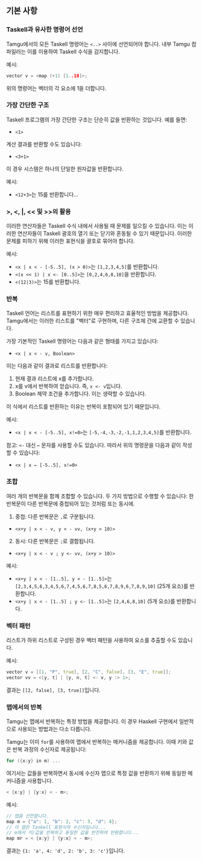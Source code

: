 ## 기본 사항

### Taskell과 유사한 명령어 선언

Tamgu에서의 모든 Taskell 명령어는 `<..>` 사이에 선언되어야 합니다. 내부 Tamgu 컴파일러는 이를 이용하여 Taskell 수식을 감지합니다.

예시:
```cpp
vector v = <map (+1) [1..10]>;
```
위의 명령어는 벡터의 각 요소에 1을 더합니다.

### 가장 간단한 구조

Taskell 프로그램의 가장 간단한 구조는 단순히 값을 반환하는 것입니다. 예를 들면:
- `<1>`

계산 결과를 반환할 수도 있습니다:
- `<3+1>`

이 경우 시스템은 하나의 단일한 원자값을 반환합니다.

예시:
- `<12+3>`는 15를 반환합니다...

### >, <, |, << 및 >>의 활용

이러한 연산자들은 Taskell 수식 내에서 사용될 때 문제를 일으킬 수 있습니다. 이는 이러한 연산자들이 Taskell 괄호의 열기 또는 닫기와 혼동될 수 있기 때문입니다. 이러한 문제를 피하기 위해 이러한 표현식을 괄호로 묶어야 합니다.

예시:
- `<x | x < - [-5..5], (x > 0)>`는 `[1,2,3,4,5]`를 반환합니다.
- `<(x << 1) | x <- [0..5]>`는 `[0,2,4,6,8,10]`을 반환합니다.
- `<(12|3)>`는 15를 반환합니다.

### 반복

Taskell 언어는 리스트를 표현하기 위한 매우 편리하고 효율적인 방법을 제공합니다. Tamgu에서는 이러한 리스트를 "벡터"로 구현하며, 다른 구조체 간에 교환할 수 있습니다.

가장 기본적인 Taskell 명령어는 다음과 같은 형태를 가지고 있습니다:
- `<x | x < - v, Boolean>`

이는 다음과 같이 결과로 리스트를 반환합니다:
1. 현재 결과 리스트에 x를 추가합니다.
2. x를 v에서 반복하여 얻습니다. 즉, `x <- v`입니다.
3. Boolean 제약 조건을 추가합니다. 이는 생략할 수 있습니다.

이 식에서 리스트를 반환하는 이유는 반복이 포함되어 있기 때문입니다.

예시:
- `<x | x < - [-5..5], x!=0>`는 `[-5,-4,-3,-2,-1,1,2,3,4,5]`를 반환합니다.

참고: `<-` 대신 `←` 문자를 사용할 수도 있습니다. 따라서 위의 명령문을 다음과 같이 작성할 수 있습니다:
- `<x | x ← [-5..5], x!=0>`

### 조합

여러 개의 반복문을 함께 조합할 수 있습니다. 두 가지 방법으로 수행할 수 있습니다: 한 반복문이 다른 반복문에 중첩되어 있는 것처럼 또는 동시에.

1. 중첩: 다른 반복문은 `,`로 구분됩니다.
- `<x+y | x < - v, y < - vv, (x+y > 10)>`

2. 동시: 다른 반복문은 `;`로 결합됩니다.
- `<x+y | x < - v ; y <- vv, (x+y > 10)>`

예시:
- `<x+y | x < - [1..5], y < - [1..5]>`는 `[2,3,4,5,6,3,4,5,6,7,4,5,6,7,8,5,6,7,8,9,6,7,8,9,10]` (25개 요소)를 반환합니다.
- `<x+y | x < - [1..5] ; y <- [1..5]>`는 `[2,4,6,8,10]` (5개 요소)를 반환합니다.

### 벡터 패턴

리스트가 하위 리스트로 구성된 경우 벡터 패턴을 사용하여 요소를 추출할 수도 있습니다.

예시:
```cpp
vector v = [[1, "P", true], [2, "C", false], [3, "E", true]];
vector vv = <[y, t] | [y, n, t] <- v, y :> 1>;
```
결과는 `[[2, false], [3, true]]`입니다.

### 맵에서의 반복

Tamgu는 맵에서 반복하는 특정 방법을 제공합니다. 이 경우 Haskell 구현에서 일반적으로 사용되는 방법과는 다소 다릅니다.

Tamgu는 이미 `for`를 사용하여 맵에서 반복하는 메커니즘을 제공합니다. 이때 키와 값은 반복 과정의 수신자로 제공됩니다:
```cpp
for ({x:y} in m) ...
```

여기서는 값들을 반복하면서 동시에 수신자 맵으로 특정 값을 반환하기 위해 동일한 메커니즘을 사용합니다.
```cpp
< {x:y} | {y:x} < - m>;
```

예시:
```cpp
// 맵을 선언합니다.
map m = {"a": 1, "b": 2, "c": 3, "d": 4};
// 이 맵은 Taskell 표현식의 수신자입니다...
// m에서 키/값을 반복하고 동일한 값을 반전하여 반환합니다...
map mr = < {x:y} | {y:x} < - m>;
```
결과는 `{1: 'a', 4: 'd', 2: 'b', 3: 'c'}`입니다.